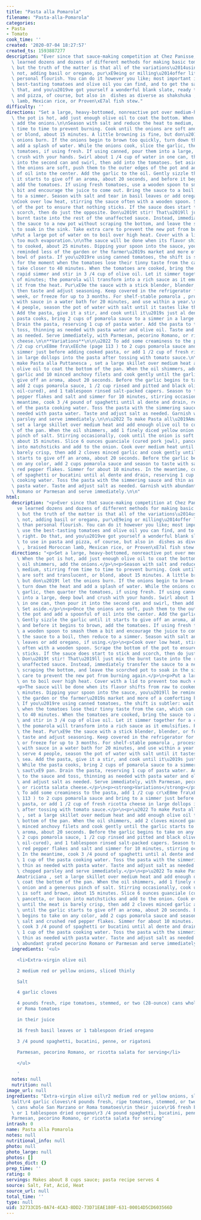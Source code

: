 ```yaml
---
title: "Pasta alla Pomarola"
filename: "Pasta-alla-Pomarola"
categories:
- Pasta
- Tomato
cook_time: ''
created: '2020-07-04 18:27:57'
created_ts: 1593887277
description: "Ever since that sauce-making competition at Chez Panisse, I\u2019ve\
  \ learned dozens and dozens of different methods for making basic tomato sauce,\
  \ but the truth of the matter is that all of the variations\u2014using onion or\
  \ not, adding basil or oregano, pur\xE9eing or milling\u2014offer little more than\
  \ personal flourish. You can do it however you like; most important is to use the\
  \ best-tasting tomatoes and olive oil you can find, and to get the salt right. Do\
  \ that, and you\u2019ve got yourself a wonderful blank slate, ready to use in pasta\
  \ and pizza, of course, but also in  dishes as diverse as shakshuka , braised Moroccan\
  \ lamb, Mexican rice, or Proven\xE7al fish stew."
difficulty: ''
directions: "Set a large, heavy-bottomed, nonreactive pot over medium-high heat. When\
  \ the pot is hot, add just enough olive oil to coat the bottom. When the oil shimmers,\
  \ add the onions.\n\nSeason with salt and reduce the heat to medium, stirring from\
  \ time to time to prevent burning. Cook until the onions are soft and translucent,\
  \ or blond, about 15 minutes. A little browning is fine, but don\u2019t let the\
  \ onions burn. If the onions begin to brown too quickly, turn down the heat and\
  \ add a splash of water. While the onions cook, slice the garlic, then quarter the\
  \ tomatoes, if using fresh. If using canned, pour them into a large, deep bowl and\
  \ crush with your hands. Swirl about 1 /4 cup of water in one can, then pour it\
  \ into the second can and swirl, then add into the tomatoes. Set aside.\n\nOnce\
  \ the onions are soft, push them to the outer edges of the pot and add a spoonful\
  \ of oil into the center. Add the garlic to the oil. Gently sizzle the garlic until\
  \ it starts to give off an aroma, about 20 seconds, and before it begins to brown,\
  \ add the tomatoes. If using fresh tomatoes, use a wooden spoon to smash them a\
  \ bit and encourage the juice to come out. Bring the sauce to a boil, then reduce\
  \ to a simmer. Season with salt and tear in basil leaves or add oregano, if using.\n\
  \nCook over low heat, stirring the sauce often with a wooden spoon. Scrape the bottom\
  \ of the pot to ensure that nothing sticks. If the sauce does start to stick and\
  \ scorch, then do just the opposite. Don\u2019t stir! That\u2019ll just mix the\
  \ burnt taste into the rest of the unaffected sauce. Instead, immediately transfer\
  \ the sauce to a new pot without scraping the bottom, and leave the scorched pot\
  \ to soak in the sink. Take extra care to prevent the new pot from burning again.\n\
  \nPut a large pot of water on to boil over high heat. Cover with a lid to prevent\
  \ too much evaporation.\n\nThe sauce will be done when its flavor shifts from raw\
  \ to cooked, about 25 minutes. Dipping your spoon into the sauce, you\u2019ll be\
  \ reminded less of the garden or the farmer\u2019s market and more of a comforting\
  \ bowl of pasta. If you\u2019re using canned tomatoes, the shift is subtler: wait\
  \ for the moment when the tomatoes lose their tinny taste from the can, which can\
  \ take closer to 40 minutes. When the tomatoes are cooked, bring the sauce to a\
  \ rapid simmer and stir in 3 /4 cup of olive oil. Let it simmer together for a couple\
  \ of minutes; the pomarola will transform into a rich sauce as it emulsifies. Remove\
  \ it from the heat. Pur\xE9e the sauce with a stick blender, blender, or food mill,\
  \ then taste and adjust seasoning. Keep covered in the refrigerator for up to a\
  \ week, or freeze for up to 3 months. For shelf-stable pomarola , process jars filled\
  \ with sauce in a water bath for 20 minutes, and use within a year.\n\nTo serve\
  \ 4 people, season the pot of water with salt until it tastes like the summer sea.\
  \ Add the pasta, give it a stir, and cook until it\u2019s just al dente. While the\
  \ pasta cooks, bring 2 cups of pomarola sauce to a simmer in a large saut\xE9 pan.\
  \ Drain the pasta, reserving 1 cup of pasta water. Add the pasta to the sauce and\
  \ toss, thinning as needed with pasta water and olive oil. Taste and adjust salt\
  \ as needed. Serve immediately, with Parmesan, pecorino Romano, or ricotta salata\
  \ cheese.\n\n**Variations**\n\n\u2022 To add some creaminess to the pasta, add 1\
  \ /2 cup cr\xE8me fra\xEEche (page 113 ) to 2 cups pomarola sauce and bring to a\
  \ simmer just before adding cooked pasta, or add 1 /2 cup of fresh ricotta cheese\
  \ in large dollops into the pasta after tossing with tomato sauce.\n\n\u2022 To\
  \ make Pasta alla Puttanesca , set a large skillet over medium heat and add enough\
  \ olive oil to coat the bottom of the pan. When the oil shimmers, add 2 cloves minced\
  \ garlic and 10 minced anchovy filets and cook gently until the garlic starts to\
  \ give off an aroma, about 20 seconds. Before the garlic begins to take on any color,\
  \ add 2 cups pomarola sauce, 1 /2 cup rinsed and pitted and black olives (preferably\
  \ oil-cured), and 1 tablespoon rinsed salt-packed capers. Season to taste with red\
  \ pepper flakes and salt and simmer for 10 minutes, stirring occasionally. In the\
  \ meantime, cook 3 /4 pound of spaghetti until al dente and drain, reserving 1 cup\
  \ of the pasta cooking water. Toss the pasta with the simmering sauce and thin as\
  \ needed with pasta water. Taste and adjust salt as needed. Garnish with chopped\
  \ parsley and serve immediately.\n\n\u2022 To make Pasta all\u2019Amatriciana ,\
  \ set a large skillet over medium heat and add enough olive oil to coat the bottom\
  \ of the pan. When the oil shimmers, add 1 finely diced yellow onion and a generous\
  \ pinch of salt. Stirring occasionally, cook until the onion is soft and brown,\
  \ about 15 minutes. Slice 6 ounces guanciale (cured pork jowl), pancetta, or bacon\
  \ into matchsticks and add to the onion. Cook over medium heat until the meat is\
  \ barely crisp, then add 2 cloves minced garlic and cook gently until the garlic\
  \ starts to give off an aroma, about 20 seconds. Before the garlic begins to take\
  \ on any color, add 2 cups pomarola sauce and season to taste with salt and crushed\
  \ red pepper flakes. Simmer for about 10 minutes. In the meantime, cook 3 /4 pound\
  \ of spaghetti or bucatini until al dente and drain, reserving 1 cup of the pasta\
  \ cooking water. Toss the pasta with the simmering sauce and thin as needed with\
  \ pasta water. Taste and adjust salt as needed. Garnish with abundant grated pecorino\
  \ Romano or Parmesan and serve immediately.\n\n"
html:
  description: "<p>Ever since that sauce-making competition at Chez Panisse, I\u2019\
    ve learned dozens and dozens of different methods for making basic tomato sauce,\
    \ but the truth of the matter is that all of the variations\u2014using onion or\
    \ not, adding basil or oregano, pur\xE9eing or milling\u2014offer little more\
    \ than personal flourish. You can do it however you like; most important is to\
    \ use the best-tasting tomatoes and olive oil you can find, and to get the salt\
    \ right. Do that, and you\u2019ve got yourself a wonderful blank slate, ready\
    \ to use in pasta and pizza, of course, but also in  dishes as diverse as shakshuka\
    \ , braised Moroccan lamb, Mexican rice, or Proven\xE7al fish stew.</p>\n"
  directions: "<p>Set a large, heavy-bottomed, nonreactive pot over medium-high heat.\
    \ When the pot is hot, add just enough olive oil to coat the bottom. When the\
    \ oil shimmers, add the onions.</p>\n<p>Season with salt and reduce the heat to\
    \ medium, stirring from time to time to prevent burning. Cook until the onions\
    \ are soft and translucent, or blond, about 15 minutes. A little browning is fine,\
    \ but don\u2019t let the onions burn. If the onions begin to brown too quickly,\
    \ turn down the heat and add a splash of water. While the onions cook, slice the\
    \ garlic, then quarter the tomatoes, if using fresh. If using canned, pour them\
    \ into a large, deep bowl and crush with your hands. Swirl about 1 /4 cup of water\
    \ in one can, then pour it into the second can and swirl, then add into the tomatoes.\
    \ Set aside.</p>\n<p>Once the onions are soft, push them to the outer edges of\
    \ the pot and add a spoonful of oil into the center. Add the garlic to the oil.\
    \ Gently sizzle the garlic until it starts to give off an aroma, about 20 seconds,\
    \ and before it begins to brown, add the tomatoes. If using fresh tomatoes, use\
    \ a wooden spoon to smash them a bit and encourage the juice to come out. Bring\
    \ the sauce to a boil, then reduce to a simmer. Season with salt and tear in basil\
    \ leaves or add oregano, if using.</p>\n<p>Cook over low heat, stirring the sauce\
    \ often with a wooden spoon. Scrape the bottom of the pot to ensure that nothing\
    \ sticks. If the sauce does start to stick and scorch, then do just the opposite.\
    \ Don\u2019t stir! That\u2019ll just mix the burnt taste into the rest of the\
    \ unaffected sauce. Instead, immediately transfer the sauce to a new pot without\
    \ scraping the bottom, and leave the scorched pot to soak in the sink. Take extra\
    \ care to prevent the new pot from burning again.</p>\n<p>Put a large pot of water\
    \ on to boil over high heat. Cover with a lid to prevent too much evaporation.</p>\n\
    <p>The sauce will be done when its flavor shifts from raw to cooked, about 25\
    \ minutes. Dipping your spoon into the sauce, you\u2019ll be reminded less of\
    \ the garden or the farmer\u2019s market and more of a comforting bowl of pasta.\
    \ If you\u2019re using canned tomatoes, the shift is subtler: wait for the moment\
    \ when the tomatoes lose their tinny taste from the can, which can take closer\
    \ to 40 minutes. When the tomatoes are cooked, bring the sauce to a rapid simmer\
    \ and stir in 3 /4 cup of olive oil. Let it simmer together for a couple of minutes;\
    \ the pomarola will transform into a rich sauce as it emulsifies. Remove it from\
    \ the heat. Pur\xE9e the sauce with a stick blender, blender, or food mill, then\
    \ taste and adjust seasoning. Keep covered in the refrigerator for up to a week,\
    \ or freeze for up to 3 months. For shelf-stable pomarola , process jars filled\
    \ with sauce in a water bath for 20 minutes, and use within a year.</p>\n<p>To\
    \ serve 4 people, season the pot of water with salt until it tastes like the summer\
    \ sea. Add the pasta, give it a stir, and cook until it\u2019s just al dente.\
    \ While the pasta cooks, bring 2 cups of pomarola sauce to a simmer in a large\
    \ saut\xE9 pan. Drain the pasta, reserving 1 cup of pasta water. Add the pasta\
    \ to the sauce and toss, thinning as needed with pasta water and olive oil. Taste\
    \ and adjust salt as needed. Serve immediately, with Parmesan, pecorino Romano,\
    \ or ricotta salata cheese.</p>\n<p><strong>Variations</strong></p>\n<p>\u2022\
    \ To add some creaminess to the pasta, add 1 /2 cup cr\xE8me fra\xEEche (page\
    \ 113 ) to 2 cups pomarola sauce and bring to a simmer just before adding cooked\
    \ pasta, or add 1 /2 cup of fresh ricotta cheese in large dollops into the pasta\
    \ after tossing with tomato sauce.</p>\n<p>\u2022 To make Pasta alla Puttanesca\
    \ , set a large skillet over medium heat and add enough olive oil to coat the\
    \ bottom of the pan. When the oil shimmers, add 2 cloves minced garlic and 10\
    \ minced anchovy filets and cook gently until the garlic starts to give off an\
    \ aroma, about 20 seconds. Before the garlic begins to take on any color, add\
    \ 2 cups pomarola sauce, 1 /2 cup rinsed and pitted and black olives (preferably\
    \ oil-cured), and 1 tablespoon rinsed salt-packed capers. Season to taste with\
    \ red pepper flakes and salt and simmer for 10 minutes, stirring occasionally.\
    \ In the meantime, cook 3 /4 pound of spaghetti until al dente and drain, reserving\
    \ 1 cup of the pasta cooking water. Toss the pasta with the simmering sauce and\
    \ thin as needed with pasta water. Taste and adjust salt as needed. Garnish with\
    \ chopped parsley and serve immediately.</p>\n<p>\u2022 To make Pasta all\u2019\
    Amatriciana , set a large skillet over medium heat and add enough olive oil to\
    \ coat the bottom of the pan. When the oil shimmers, add 1 finely diced yellow\
    \ onion and a generous pinch of salt. Stirring occasionally, cook until the onion\
    \ is soft and brown, about 15 minutes. Slice 6 ounces guanciale (cured pork jowl),\
    \ pancetta, or bacon into matchsticks and add to the onion. Cook over medium heat\
    \ until the meat is barely crisp, then add 2 cloves minced garlic and cook gently\
    \ until the garlic starts to give off an aroma, about 20 seconds. Before the garlic\
    \ begins to take on any color, add 2 cups pomarola sauce and season to taste with\
    \ salt and crushed red pepper flakes. Simmer for about 10 minutes. In the meantime,\
    \ cook 3 /4 pound of spaghetti or bucatini until al dente and drain, reserving\
    \ 1 cup of the pasta cooking water. Toss the pasta with the simmering sauce and\
    \ thin as needed with pasta water. Taste and adjust salt as needed. Garnish with\
    \ abundant grated pecorino Romano or Parmesan and serve immediately.</p>\n"
  ingredients: '<ul>

    <li>Extra-virgin olive oil

    2 medium red or yellow onions, sliced thinly

    Salt

    4 garlic cloves

    4 pounds fresh, ripe tomatoes, stemmed, or two (28-ounce) cans whole San Marzano
    or Roma tomatoes

    in their juice

    16 fresh basil leaves or 1 tablespoon dried oregano

    3 /4 pound spaghetti, bucatini, penne, or rigatoni

    Parmesan, pecorino Romano, or ricotta salata for serving</li>

    </ul>

    '
  notes: null
  nutrition: null
image_url: null
ingredients: "Extra-virgin olive oil\r2 medium red or yellow onions, sliced thinly\r\
  Salt\r4 garlic cloves\r4 pounds fresh, ripe tomatoes, stemmed, or two (28-ounce)\
  \ cans whole San Marzano or Roma tomatoes\rin their juice\r16 fresh basil leaves\
  \ or 1 tablespoon dried oregano\r3 /4 pound spaghetti, bucatini, penne, or rigatoni\r\
  Parmesan, pecorino Romano, or ricotta salata for serving"
intrash: 0
name: Pasta alla Pomarola
notes: null
nutritional_info: null
photo: null
photo_large: null
photos: []
photos_dict: {}
prep_time: ''
rating: 0
servings: Makes about 8 cups sauce; pasta recipe serves 4
source: Salt, Fat, Acid, Heat
source_url: null
total_time: ''
type: null
uid: 32733CD5-0A74-4CA3-8DD2-73D71EAE180F-631-00014D5CD603566D
---
```

